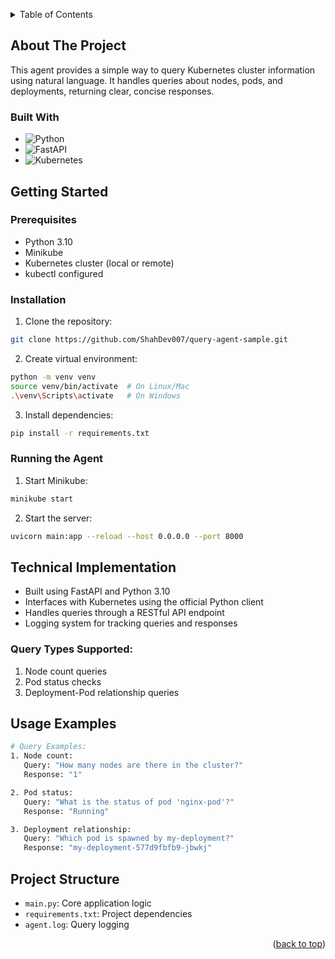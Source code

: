 <a name="readme-top" id="readme-top"></a>

<!-- TABLE OF CONTENTS -->
<details>
  <summary>Table of Contents</summary>
  <ol>
    <li>
      <a href="#about-the-project">About The Project</a>
      <ul>
        <li><a href="#built-with">Built With</a></li>
      </ul>
    </li>
    <li>
      <a href="#getting-started">Getting Started</a>
      <ul>
        <li><a href="#prerequisites">Prerequisites</a></li>
        <li><a href="#installation">Installation</a></li>
      </ul>
    </li>
    <li><a href="#technical-implementation">Technical Implementation</a></li>
    <li><a href="#usage-examples">Usage Examples</a></li>
    <li><a href="#project-structure">Project Structure</a></li>
  </ol>
</details>

<!-- ABOUT THE PROJECT -->
## About The Project

This agent provides a simple way to query Kubernetes cluster information using natural language. It handles queries about nodes, pods, and deployments, returning clear, concise responses.

### Built With
* ![Python](https://img.shields.io/badge/Python-3776AB?style=for-the-badge&logo=python&logoColor=white)
* ![FastAPI](https://img.shields.io/badge/FastAPI-009688?style=for-the-badge&logo=FastAPI&logoColor=white)
* ![Kubernetes](https://img.shields.io/badge/kubernetes-326ce5.svg?&style=for-the-badge&logo=kubernetes&logoColor=white)

<!-- GETTING STARTED -->
## Getting Started

### Prerequisites
* Python 3.10
* Minikube
* Kubernetes cluster (local or remote)
* kubectl configured

### Installation
1. Clone the repository:
```bash
git clone https://github.com/ShahDev007/query-agent-sample.git
```

2. Create virtual environment:
```bash
python -m venv venv
source venv/bin/activate  # On Linux/Mac
.\venv\Scripts\activate   # On Windows
```

3. Install dependencies:
```bash
pip install -r requirements.txt
```

### Running the Agent
1. Start Minikube:
```bash
minikube start
```

2. Start the server:
```bash
uvicorn main:app --reload --host 0.0.0.0 --port 8000
```

<!-- TECHNICAL IMPLEMENTATION -->
## Technical Implementation

- Built using FastAPI and Python 3.10
- Interfaces with Kubernetes using the official Python client
- Handles queries through a RESTful API endpoint
- Logging system for tracking queries and responses

### Query Types Supported:
1. Node count queries
2. Pod status checks
3. Deployment-Pod relationship queries

<!-- USAGE EXAMPLES -->
## Usage Examples

```bash
# Query Examples:
1. Node count:
   Query: "How many nodes are there in the cluster?"
   Response: "1"

2. Pod status:
   Query: "What is the status of pod 'nginx-pod'?"
   Response: "Running"

3. Deployment relationship:
   Query: "Which pod is spawned by my-deployment?"
   Response: "my-deployment-577d9fbfb9-jbwkj"
```

<!-- PROJECT STRUCTURE -->
## Project Structure
- `main.py`: Core application logic
- `requirements.txt`: Project dependencies
- `agent.log`: Query logging

<p align="right">(<a href="#readme-top">back to top</a>)</p>
